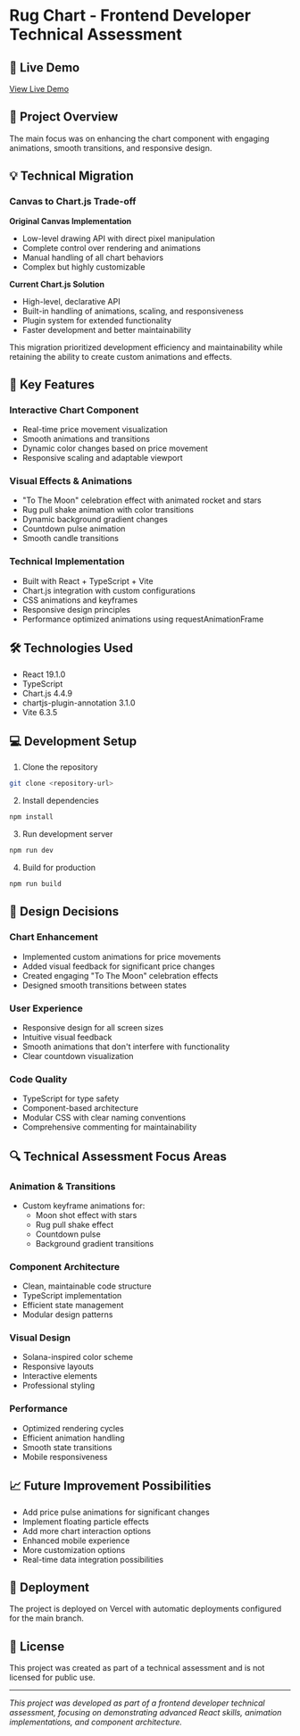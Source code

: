 # Rug Chart - Frontend Developer Technical Assessment

## 🔗 Live Demo

[View Live Demo](https://rugschart.vercel.app/)

## 📝 Project Overview

The main focus was on enhancing the chart component with engaging animations, smooth transitions, and responsive design.

## 💡 Technical Migration

### Canvas to Chart.js Trade-off

**Original Canvas Implementation**

- Low-level drawing API with direct pixel manipulation
- Complete control over rendering and animations
- Manual handling of all chart behaviors
- Complex but highly customizable

**Current Chart.js Solution**

- High-level, declarative API
- Built-in handling of animations, scaling, and responsiveness
- Plugin system for extended functionality
- Faster development and better maintainability

This migration prioritized development efficiency and maintainability while retaining the ability to create custom animations and effects.

## 🎯 Key Features

### Interactive Chart Component

- Real-time price movement visualization
- Smooth animations and transitions
- Dynamic color changes based on price movement
- Responsive scaling and adaptable viewport

### Visual Effects & Animations

- "To The Moon" celebration effect with animated rocket and stars
- Rug pull shake animation with color transitions
- Dynamic background gradient changes
- Countdown pulse animation
- Smooth candle transitions

### Technical Implementation

- Built with React + TypeScript + Vite
- Chart.js integration with custom configurations
- CSS animations and keyframes
- Responsive design principles
- Performance optimized animations using requestAnimationFrame

## 🛠 Technologies Used

- React 19.1.0
- TypeScript
- Chart.js 4.4.9
- chartjs-plugin-annotation 3.1.0
- Vite 6.3.5

## 💻 Development Setup

1. Clone the repository

```bash
git clone <repository-url>
```

2. Install dependencies

```bash
npm install
```

3. Run development server

```bash
npm run dev
```

4. Build for production

```bash
npm run build
```

## 🎨 Design Decisions

### Chart Enhancement

- Implemented custom animations for price movements
- Added visual feedback for significant price changes
- Created engaging "To The Moon" celebration effects
- Designed smooth transitions between states

### User Experience

- Responsive design for all screen sizes
- Intuitive visual feedback
- Smooth animations that don't interfere with functionality
- Clear countdown visualization

### Code Quality

- TypeScript for type safety
- Component-based architecture
- Modular CSS with clear naming conventions
- Comprehensive commenting for maintainability

## 🔍 Technical Assessment Focus Areas

### Animation & Transitions

- Custom keyframe animations for:
  - Moon shot effect with stars
  - Rug pull shake effect
  - Countdown pulse
  - Background gradient transitions

### Component Architecture

- Clean, maintainable code structure
- TypeScript implementation
- Efficient state management
- Modular design patterns

### Visual Design

- Solana-inspired color scheme
- Responsive layouts
- Interactive elements
- Professional styling

### Performance

- Optimized rendering cycles
- Efficient animation handling
- Smooth state transitions
- Mobile responsiveness

## 📈 Future Improvement Possibilities

- Add price pulse animations for significant changes
- Implement floating particle effects
- Add more chart interaction options
- Enhanced mobile experience
- More customization options
- Real-time data integration possibilities

## 🚀 Deployment

The project is deployed on Vercel with automatic deployments configured for the main branch.

## 📄 License

This project was created as part of a technical assessment and is not licensed for public use.

---

_This project was developed as part of a frontend developer technical assessment, focusing on demonstrating advanced React skills, animation implementations, and component architecture._
